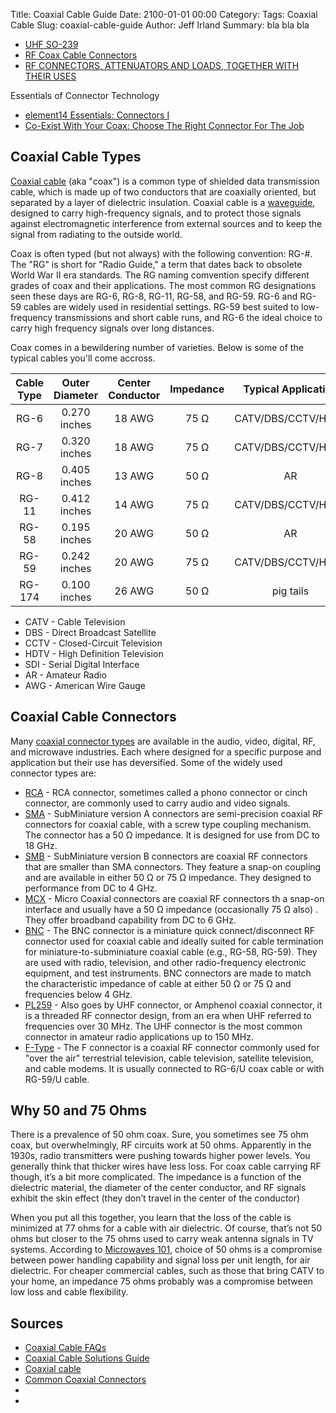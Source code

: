 Title: Coaxial Cable Guide
Date: 2100-01-01 00:00
Category:
Tags: Coaxial Cable
Slug: coaxial-cable-guide
Author: Jeff Irland
Summary: bla bla bla

* [UHF SO-239](https://www.amazon.com/Female-Chassis-Flange-Solder-Connector/dp/B007Q8JH4Y)
* [RF Coax Cable Connectors](http://www.fmuser.net/content/?852.html)
* [RF CONNECTORS, ATTENUATORS AND LOADS, TOGETHER WITH THEIR USES](http://www.harc.org.uk/?page=technical&sub=connectors)


Essentials of Connector Technology
* [element14 Essentials: Connectors I](https://www.element14.com/community/docs/DOC-81482?CMP=EMC-NEWSLETTER-APR16-ESSENTIALS-CONNECTORS-1)
* [Co-Exist With Your Coax: Choose The Right Connector For The Job](http://hackaday.com/2016/03/31/co-exist-with-your-coax-choose-the-right-connector-for-the-job/)

## Coaxial Cable Types
[Coaxial cable][02] (aka "coax") is a common type of shielded data transmission cable,
which is made up of two conductors that are coaxially oriented,
but separated by a layer of dielectric insulation.
Coaxial cable is a [waveguide][01], designed to carry high-frequency signals,
and to protect those signals against electromagnetic interference from external sources
and to keep the signal from radiating to the outside world.

Coax is often typed (but not always) with the following convention: RG-#.
The "RG" is short for "Radio Guide," a term that dates back to obsolete World War II era standards.
The RG naming comvention specify different grades of coax and their applications.
The most common RG designations seen these days are RG-6, RG-8, RG-11, RG-58, and RG-59.
RG-6 and RG-59 cables are widely used in residential settings.
RG-59 best suited to low-frequency transmissions and short cable runs,
and RG-6 the ideal choice to carry high frequency signals over long distances.

Coax comes in a bewildering number of varieties.
Below is some of the typical cables you'll come accross.

 Cable Type | Outer Diameter | Center Conductor | Impedance | Typical Application | [Jonard Stripper][03]
|:---------:|:--------------:|:----------------:|:---------:|:-------------------:|:-------------:|
    RG-6    |  0.270 inches  |      18 AWG      |   75 Ω    | CATV/DBS/CCTV/HDTV  |     UST-500
    RG-7    |  0.320 inches  |      18 AWG      |   75 Ω    | CATV/DBS/CCTV/HDTV  |     UST-500
    RG-8    |  0.405 inches  |      13 AWG      |   50 Ω    |          AR         |
    RG-11   |  0.412 inches  |      14 AWG      |   75 Ω    | CATV/DBS/CCTV/HDTV  |     UST-500
    RG-58   |  0.195 inches  |      20 AWG      |   50 Ω    |          AR         |
    RG-59   |  0.242 inches  |      20 AWG      |   75 Ω    | CATV/DBS/CCTV/HDTV  |     UST-500
    RG-174  |  0.100 inches  |      26 AWG      |   50 Ω    |      pig tails      |     UST-175

* CATV - Cable Television
* DBS - Direct Broadcast Satellite
* CCTV - Closed-Circuit Television
* HDTV - High Definition Television
* SDI - Serial Digital Interface
* AR - Amateur Radio
* AWG - American Wire Gauge

## Coaxial Cable Connectors
Many [coaxial connector types][11] are available in the audio, video, digital, RF,
and microwave industries.
Each where designed for a specific purpose and application but their use has deversified.
Some of the widely used connector types are:

* [RCA][04] - RCA connector, sometimes called a phono connector or cinch connector, are commonly used to carry audio and video signals.
* [SMA][05] - SubMiniature version A connectors are semi-precision coaxial RF connectors for coaxial cable, with a screw type coupling mechanism. The connector has a 50 Ω impedance. It is designed for use from DC to 18 GHz.
* [SMB][10] - SubMiniature version B connectors are coaxial RF connectors that are smaller than SMA connectors.  They feature a snap-on coupling and are available in either 50 Ω or 75 Ω impedance. They designed to performance from DC to 4 GHz.
* [MCX][06] - Micro Coaxial connectors are coaxial RF connectors  th a snap-on interface and usually have a 50 Ω impedance (occasionally 75 Ω also) . They offer broadband capability from DC to 6 GHz.
* [BNC][07] - The BNC connector is a miniature quick connect/disconnect RF connector used for coaxial cable and ideally suited for cable termination for miniature-to-subminiature coaxial cable (e.g., RG-58, RG-59). They are used with radio, television, and other radio-frequency electronic equipment, and test instruments. BNC connectors are made to match the characteristic impedance of cable at either 50 Ω or 75 Ω and frequencies below 4 GHz.
* [PL259][08] - Also goes by UHF connector, or Amphenol coaxial connector, it is a threaded RF connector design, from an era when UHF referred to frequencies over 30 MHz. The UHF connector is the most common connector in amateur radio applications up to 150 MHz.
* [F-Type][09] - The F connector is a coaxial RF connector commonly used for "over the air" terrestrial television, cable television, satellite television, and cable modems. It is usually connected to RG-6/U coax cable or with RG-59/U cable.

## Why 50 and 75 Ohms
There is a prevalence of 50 ohm coax.
Sure, you sometimes see 75 ohm coax, but overwhelmingly, RF circuits work at 50 ohms.
Apparently in the 1930s,
radio transmitters were pushing towards higher power levels.
You generally think that thicker wires have less loss.
For coax cable carrying RF though, it’s a bit more complicated.
The impedance is a function of the dielectric material,
the diameter of the center conductor,
and RF signals exhibit the skin effect (they don’t travel in the center of the conductor)

When you put all this together,
you learn that the loss of the cable is minimized at 77 ohms for a cable with air dielectric.
Of course, that’s not 50 ohms but closer to the 75 ohms used to carry weak antenna signals in TV systems.
According to [Microwaves 101][12], choice of 50 ohms is a compromise between power handling capability
and signal loss per unit length, for air dielectric.
For cheaper commercial cables, such as those that bring CATV to your home,
an impedance 75 ohms probably was a compromise between low loss and cable flexibility.

## Sources
* [Coaxial Cable FAQs](http://www.cableorganizer.com/articles/coaxial-cable-faqs.html)
* [Coaxial Cable Solutions Guide](http://www.digikey.com/Web%20Export/Supplier%20Content/GenCable_42/PDF/GenCable_CoaxialCable.pdf?redirected=1)
* [Coaxial cable](http://en.wikipedia.org/wiki/Coaxial_cable)
* [Common Coaxial Connectors](http://ecee.colorado.edu/~kuester/Coax/connchart.htm)
* []()
* []()



[01]:http://en.wikipedia.org/wiki/Waveguide_(electromagnetism)
[02]:http://en.wikipedia.org/wiki/Coaxial_cable
[03]:http://www.jonard.com/jonard-ecommerce/control/category/~category_id=WIRE_STRIPPERS
[04]:http://en.wikipedia.org/wiki/RCA_connector
[05]:http://en.wikipedia.org/wiki/Sma_connector
[06]:http://en.wikipedia.org/wiki/MCX_connector
[07]:http://en.wikipedia.org/wiki/Bnc_connector
[08]:http://en.wikipedia.org/wiki/PL259
[09]:http://en.wikipedia.org/wiki/F_connector
[10]:http://en.wikipedia.org/wiki/SMB_connector
[11]:http://ecee.colorado.edu/~kuester/Coax/connchart.htm
[12]:http://www.microwaves101.com/encyclopedias/why-fifty-ohms
[13]:
[14]:
[15]:
[16]:
[17]:
[18]:
[19]:
[20]:
